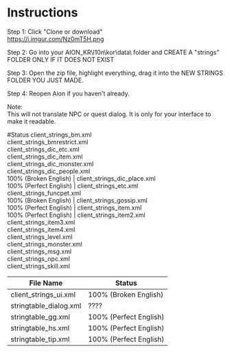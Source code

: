 # Instructions

Step 1: Click "Clone or download"  
https://i.imgur.com/Nz0mT5H.png  

Step 2: Go into your AION_KR\l10n\kor\data\ folder and CREATE A "strings" FOLDER ONLY IF IT DOES NOT EXIST  

Step 3: Open the zip file, highlight everything, drag it into the NEW STRINGS FOLDER YOU JUST MADE.  

Step 4: Reopen Aion if you haven't already.  

Note:  
This will not translate NPC or quest dialog.  It is only for your interface to make it readable.  

#Status
client_strings_bm.xml  
client_strings_bmrestrict.xml  
client_strings_dic_etc.xml  
client_strings_dic_item.xml  
client_strings_dic_monster.xml  
client_strings_dic_people.xml  
100% (Broken English) | client_strings_dic_place.xml  
100% (Perfect English) | client_strings_etc.xml  
client_strings_funcpet.xml  
100% (Broken English)  | client_strings_gossip.xml  
100% (Perfect English) | client_strings_item.xml  
100% (Perfect English) | client_strings_item2.xml  
client_strings_item3.xml  
client_strings_item4.xml  
client_strings_level.xml  
client_strings_monster.xml  
client_strings_msg.xml  
client_strings_npc.xml  
client_strings_skill.xml  

File Name | Status
-------------------------- | --------------------------  
client_strings_ui.xml | 100% (Broken English)  
stringtable_dialog.xml | ????  
stringtable_gg.xml | 100% (Perfect English)  
stringtable_hs.xml | 100% (Perfect English)  
stringtable_tip.xml | 100% (Perfect English)  
